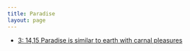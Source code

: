 ```yaml
---
title: Paradise
layout: page
---
```


- [3: 14,15 Paradise is similar to earth with carnal pleasures](/quran/3/#14)